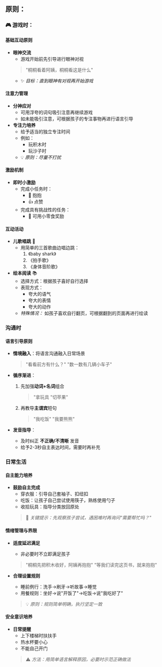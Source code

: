 ## 原则：

### 🎮 游戏时：

#### 基础互动原则
- **眼神交流** 
  - 游戏开始前先引导进行眼神对视
  > "桐桐看着阿姨，桐桐看这是什么"
  - ✨ *目标：直到眼神有对视再开始游戏*

#### 注意力管理
- **分神应对**
  - 可用浮夸的词句吸引注意再继续游戏
  - 如未能吸引注意，可根据孩子的专注事物再进行语言引导
- **专注力培养**
  - 给予适当的独立专注时间
  - 例如：
    - 玩积木时
    - 玩沙子时
  - 💡 *原则：尽量不打扰*

#### 激励机制
- **即时小激励**
  - 完成小任务时：
    - 👐 抱抱
    - 👍 点赞
  - 完成具有挑战性的任务：
    - 🍬 可用小零食奖励

#### 互动活动
- **儿歌唱跳** 🎵
  - 用简单的三首歌曲边唱边跳：
    1. 《baby shark》
    2. 《拍手歌》
    3. 《身体音阶歌》
- **绘本阅读** 📚
  - 选择方式：根据孩子喜好自行选择
  - 表现方式：
    - 夸大的语气
    - 夸大的表情
    - 夸大的动作
  - *特殊情况：* 如孩子喜欢自行翻页，可根据翻到的页面再进行绘读

### 沟通时
#### 语言引导原则
- **情境融入**：将语言沟通融入日常场景
  > "看看前方有什么？"
  > "数一数有几辆小车子"

- **循序渐进**：
  1. 先加强**动词+名词**组合
     > "拿玩具
     > "切苹果"
  
  2. 再教导**主谓宾**短句
     > "我吃饭"
     > "我要熊熊"

- **发音指导**：
  - 及时纠正 **不正确/不清晰** 发音
  - 给予2-3秒自主表达时间，需要时再补充

### 日常生活
#### 自主能力培养
- **鼓励自主完成**
  - 穿衣服：引导自己套袖子、扣纽扣
  - 吃饭：让孩子自己尝试使用筷子，熟练使用勺子
  - 收拾玩具：指导分类放回原处
  > 🔑 *关键提示：先观察孩子尝试，遇困难时再询问"需要帮忙吗？"*

#### 情绪管理与界限
- **适度延迟满足**
  - 非必要时不立即满足孩子
  > "桐桐先把积木收好，阿姨再抱抱"
  > "等我们读完这页书，就来抱抱"
  
- **合理设置规则**
  - 睡前例行：洗手→刷牙→听故事→睡觉
  - 用餐规则：坐好→说"开饭了"→吃饭→说"我吃好了"
  > 💡 *原则：规则简单明确，执行坚定一致*

#### 安全意识培养
- **日常提醒**
  - 上下楼梯时扶扶手
  - 热水杯要小心
  - 不能自己开门
  > ⚠️ *方法：用简单语言解释原因，必要时示范正确做法*
